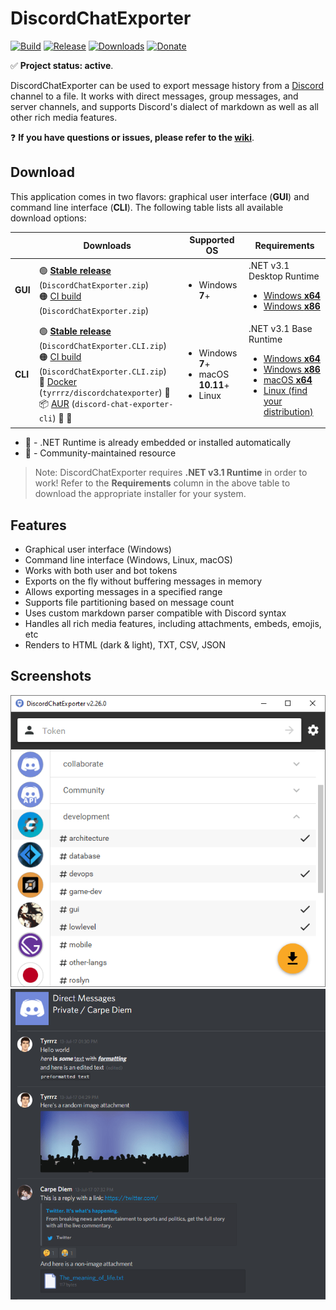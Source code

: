 # DiscordChatExporter

[![Build](https://github.com/Tyrrrz/DiscordChatExporter/workflows/CI/badge.svg?branch=master)](https://github.com/Tyrrrz/DiscordChatExporter/actions)
[![Release](https://img.shields.io/github/release/Tyrrrz/DiscordChatExporter.svg)](https://github.com/Tyrrrz/DiscordChatExporter/releases)
[![Downloads](https://img.shields.io/github/downloads/Tyrrrz/DiscordChatExporter/total.svg)](https://github.com/Tyrrrz/DiscordChatExporter/releases)
[![Donate](https://img.shields.io/badge/donate-$$$-purple.svg)](https://tyrrrz.me/donate)

✅ **Project status: active**.

DiscordChatExporter can be used to export message history from a [Discord](https://discord.com) channel to a file.
It works with direct messages, group messages, and server channels, and supports Discord's dialect of markdown as well as all other rich media features.

❓ **If you have questions or issues, please refer to the [wiki](https://github.com/Tyrrrz/DiscordChatExporter/wiki)**.

## Download

This application comes in two flavors: graphical user interface (**GUI**) and command line interface (**CLI**).
The following table lists all available download options:

<table>
  <thead>
    <tr>
      <th></th>
      <th>Downloads</th>
      <th>Supported OS</th>
      <th>Requirements</th>
    </tr>
  </thead>
  <tbody>
    <tr>
      <td><b>GUI</b></td>
      <td>
        <div>🟢 <b><a href="https://github.com/Tyrrrz/DiscordChatExporter/releases/latest">Stable release</a></b> (<code>DiscordChatExporter.zip</code>)</div>
        <div>🟠 <a href="https://github.com/Tyrrrz/DiscordChatExporter/actions?query=workflow%3ACI">CI build</a> (<code>DiscordChatExporter.zip</code>)</div>
      </td>
      <td>
        <ul>
          <li>Windows <b>7</b>+</li>
        </ul>
      </td>
      <td>
        <div>.NET v3.1 Desktop Runtime</div>
        <ul>
          <li><a href="https://dotnet.microsoft.com/download/dotnet-core/thank-you/runtime-desktop-3.1.0-windows-x64-installer">Windows <b>x64</b></a></li>
          <li><a href="https://dotnet.microsoft.com/download/dotnet-core/thank-you/runtime-desktop-3.1.0-windows-x86-installer">Windows <b>x86</b></a></li>
        </ul>
      </td>
    </tr>
    <tr>
      <td><b>CLI</b></td>
      <td>
        <div>🟢 <b><a href="https://github.com/Tyrrrz/DiscordChatExporter/releases/latest">Stable release</a></b> (<code>DiscordChatExporter.CLI.zip</code>)</div>
        <div>🟠 <a href="https://github.com/Tyrrrz/DiscordChatExporter/actions?query=workflow%3ACI">CI build</a> (<code>DiscordChatExporter.CLI.zip</code>)</div>
        <div>🐋 <a href="https://hub.docker.com/r/tyrrrz/discordchatexporter">Docker</a> (<code>tyrrrz/discordchatexporter</code>) 🚀</div>
        <div>📦 <a href="https://aur.archlinux.org/packages/discord-chat-exporter-cli">AUR</a> (<code>discord-chat-exporter-cli</code>) 🚀 🦄</div>
      </td>
      <td>
        <ul>
          <li>Windows <b>7</b>+</li>
          <li>macOS <b>10.11</b>+</li>
          <li>Linux</li>
        </ul>
      </td>
      <td>
        <div>.NET v3.1 Base Runtime</div>
        <ul>
          <li><a href="https://dotnet.microsoft.com/download/dotnet-core/thank-you/runtime-desktop-3.1.0-windows-x64-installer">Windows <b>x64</b></a></li>
          <li><a href="https://dotnet.microsoft.com/download/dotnet-core/thank-you/runtime-desktop-3.1.0-windows-x86-installer">Windows <b>x86</b></a></li>
          <li><a href="https://dotnet.microsoft.com/download/dotnet-core/thank-you/runtime-3.1.0-macos-x64-installer">macOS <b>x64</b></a></li>
          <li><a href="https://docs.microsoft.com/en-us/dotnet/core/install/linux">Linux (find your distribution)</a></li>
        </ul>
      </td>
    </tr>
  </tbody>
</table>

- 🚀 - .NET Runtime is already embedded or installed automatically
- 🦄 - Community-maintained resource

> Note: DiscordChatExporter requires **.NET v3.1 Runtime** in order to work!
Refer to the **Requirements** column in the above table to download the appropriate installer for your system.

## Features

- Graphical user interface (Windows)
- Command line interface (Windows, Linux, macOS)
- Works with both user and bot tokens
- Exports on the fly without buffering messages in memory
- Allows exporting messages in a specified range
- Supports file partitioning based on message count
- Uses custom markdown parser compatible with Discord syntax
- Handles all rich media features, including attachments, embeds, emojis, etc
- Renders to HTML (dark & light), TXT, CSV, JSON

## Screenshots

![channel list](.screenshots/list.png)
![rendered output](.screenshots/output.png)

